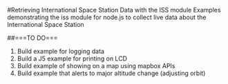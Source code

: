 #Retrieving International Space Station Data with the ISS module
Examples demonstrating the iss module for node.js to collect live data about the International Space Station

##===TO DO===
1. Build example for logging data
2. Build a J5 example for printing on LCD
3. Build example of showing on a map using mapbox APIs
4. Build example that alerts to major altitude change (adjusting orbit)
